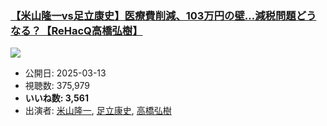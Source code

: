 ### [【米山隆一vs足立康史】医療費削減、103万円の壁…減税問題どうなる？【ReHacQ高橋弘樹】](https://www.youtube.com/watch?v=IN66uVdNe8Q)
[![](https://img.youtube.com/vi/IN66uVdNe8Q/sddefault.jpg)](https://www.youtube.com/watch?v=IN66uVdNe8Q)
-   公開日: 2025-03-13
-   視聴数: 375,979
-   **いいね数: 3,561**
-   出演者: [米山隆一](/rehacq_fan/people/米山隆一 "wikilink"), [足立康史](/rehacq_fan/people/足立康史 "wikilink"), [高橋弘樹](/rehacq_fan/people/高橋弘樹 "wikilink")
